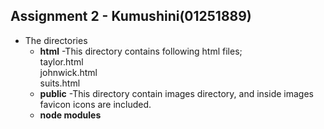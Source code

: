 ## Assignment 2 - Kumushini(01251889)

* The directories
  * **html**
    -This directory contains following html files; <br>
           taylor.html <br>
           johnwick.html <br>
           suits.html
  * **public**
    -This directory contain images directory, and inside images favicon icons are included.
  * **node modules**
    

